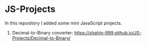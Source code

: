 # JS-Projects
In this repository I added some mini JavaScript projects.

1. Decimal-to-Binary converter: https://shahin-999.github.io/JS-Projects/Decimal-to-Binary/ 
